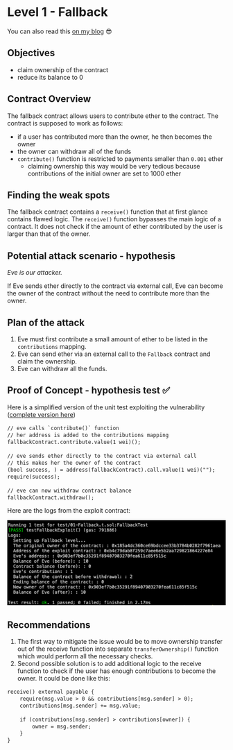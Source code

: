 # Level 1 - Fallback

You can also read this
[on my blog](https://wizzardhat.com/ethernaut-level-1-fallback/) 😎

## Objectives

- claim ownership of the contract
- reduce its balance to 0

## Contract Overview

The fallback contract allows users to contribute ether to the contract. The
contract is supposed to work as follows:

- if a user has contributed more than the owner, he then becomes the owner
- the owner can withdraw all of the funds
- `contribute()` function is restricted to payments smaller than `0.001` ether
  - claiming ownership this way would be very tedious because contributions of
    the initial owner are set to 1000 ether

## Finding the weak spots

The fallback contract contains a `receive()` function that at first glance
contains flawed logic. The `receive()` function bypasses the main logic of a
contract. It does not check if the amount of ether contributed by the user is
larger than that of the owner.

## Potential attack scenario - hypothesis

_Eve is our attacker._

If Eve sends ether directly to the contract via external call, Eve can become
the owner of the contract without the need to contribute more than the owner.

## Plan of the attack

1. Eve must first contribute a small amount of ether to be listed in the
   `contributions` mapping.
2. Eve can send ether via an external call to the `Fallback` contract and claim
   the ownership.
3. Eve can withdraw all the funds.

## Proof of Concept - hypothesis test ✅

Here is a simplified version of the unit test exploiting the vulnerability
([complete version here](https://github.com/ChmielewskiKamil/ethernaut-foundry/blob/main/test/01-Fallback.t.sol))

```solidity
// eve calls `contribute()` function
// her address is added to the contributions mapping
fallbackContract.contribute.value(1 wei)();

// eve sends ether directly to the contract via external call
// this makes her the owner of the contract
(bool success, ) = address(fallbackContract).call.value(1 wei)("");
require(success);

// eve can now withdraw contract balance
fallbackContract.withdraw();
```

Here are the logs from the exploit contract:

![alt text](https://github.com/ChmielewskiKamil/ethernaut-foundry/blob/main/img/Fallback.png?raw=true)

## Recommendations

1. The first way to mitigate the issue would be to move ownership transfer out
   of the receive function into separate `transferOwnership()` function which
   would perform all the necessary checks.
2. Second possible solution is to add additional logic to the receive function
   to check if the user has enough contributions to become the owner. It could
   be done like this:

```solidity
receive() external payable {
	require(msg.value > 0 && contributions[msg.sender] > 0);
	contributions[msg.sender] += msg.value;

	if (contributions[msg.sender] > contributions[owner]) {
		owner = msg.sender;
	}
}
```
